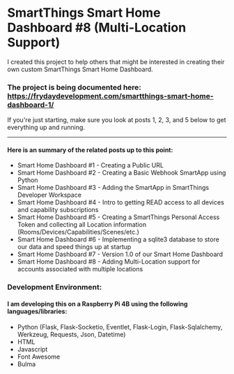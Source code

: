 # SmartThings Smart Home Dashboard #8 (Multi-Location Support)
I created this project to help others that might be interested in creating their own custom SmartThings Smart Home Dashboard.

### The project is being documented here:  https://frydaydevelopment.com/smartthings-smart-home-dashboard-1/
If you're just starting, make sure you look at posts 1, 2, 3, and 5 below to get everything up and running.

***
#### Here is an summary of the related posts up to this point:

- Smart Home Dashboard #1 - Creating a Public URL
- Smart Home Dashboard #2 - Creating a Basic Webhook SmartApp using Python
- Smart Home Dashboard #3 - Adding the SmartApp in SmartThings Developer Workspace
- Smart Home Dashboard #4 - Intro to getting READ access to all devices and capability subscriptions
- Smart Home Dashboard #5 - Creating a SmartThings Personal Access Token and collecting all Location information (Rooms/Devices/Capabilities/Scenes/etc.)
- Smart Home Dashboard #6 - Implementing a sqlite3 database to store our data and speed things up at startup
- Smart Home Dashboard #7 - Version 1.0 of our Smart Home Dashboard
- Smart Home Dashboard #8 - Adding Multi-Location support for accounts associated with multiple locations


### Development Environment:
#### I am developing this on a Raspberry Pi 4B using the following languages/libraries:
- Python (Flask, Flask-Socketio, Eventlet, Flask-Login, Flask-Sqlalchemy, Werkzeug, Requests, Json, Datetime)
- HTML
- Javascript
- Font Awesome
- Bulma
	
